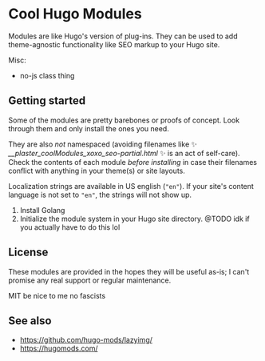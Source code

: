 # Cool Hugo Modules
Modules are like Hugo's version of plug-ins. They can be used to add theme-agnostic functionality like SEO markup to your Hugo site.

Misc:
- no-js class thing

## Getting started
Some of the modules are pretty barebones or proofs of concept. Look through them and only install the ones you need.

They are also *not* namespaced (avoiding filenames like ✨ *__plaster_coolModules_xoxo_seo-partial.html* ✨ is an act of self-care). Check the contents of each module *before installing* in case their filenames conflict with anything in your theme(s) or site layouts.

Localization strings are available in US english (`"en"`). If your site's content language is not set to `"en"`, the strings will not show up.

1. Install Golang
1. Initialize the module system in your Hugo site directory. @TODO idk if you actually have to do this lol

## License
These modules are provided in the hopes they will be useful as-is; I can't promise any real support or regular maintenance.

MIT be nice to me no fascists

## See also
- https://github.com/hugo-mods/lazyimg/
- https://hugomods.com/
